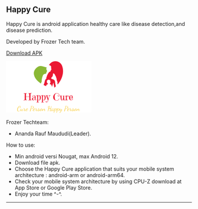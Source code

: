 Happy Cure
-------------------------------------------------------------------------------------------------------------------------------------------------------------------------

Happy Cure is android application healthy care like disease detection,and disease prediction.

Developed by Frozer Tech team.

[Download APK](https://github.com/AnandaRauf/Happy-Cure/releases/tag/)


![Logo](https://raw.githubusercontent.com/AnandaRauf/Happy-Cure/main/logo%20happy%20cure.png)

Frozer Techteam:
- Ananda Rauf Maududi(Leader).


How to use:
- Min android versi Nougat, max Android 12.
- Download file apk.
- Choose the Happy Cure application that suits your mobile system architecture : android-arm or android-arm64.
- Check your mobile system architecture by using CPU-Z download at App Store or Google Play Store.
- Enjoy your time ^-^.  
-------------------------------------------------------------------------------------------------------------------------------------------------------------------------
